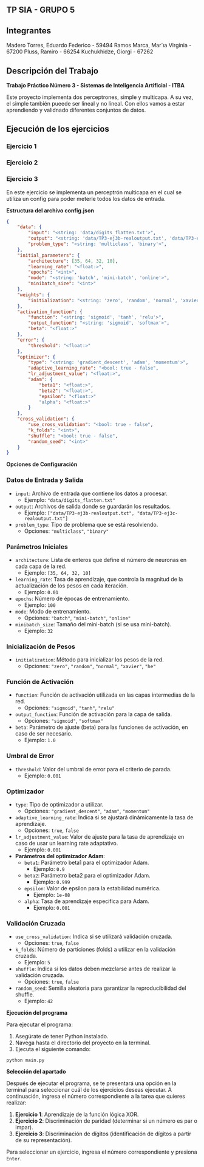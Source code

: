 ## TP SIA - GRUPO 5 

## Integrantes
 Madero Torres, Eduardo Federico - 59494
 Ramos Marca, Mar´ıa Virginia - 67200
 Pluss, Ramiro - 66254
 Kuchukhidze, Giorgi - 67262

## Descripción del Trabajo

**Trabajo Práctico Número 3 - Sistemas de Inteligencia Artificial - ITBA**

Este proyecto implementa dos perceptrones, simple y multicapa. A su vez, el simple también pueede ser lineal y no lineal. Con ellos vamos a estar aprendiendo y validnado diferentes conjuntos de datos.

## Ejecución de los ejercicios

### Ejercicio 1



### Ejercicio 2



### Ejercicio 3

En este ejercicio se implementa un perceptrón multicapa en el cual se utiliza un config para poder meterle todos los datos de entrada.

**Estructura del archivo config.json**

```json
{
    "data": {
        "input": "<string: 'data/digits_flatten.txt'>",
        "output": "<string: 'data/TP3-ej3b-realoutput.txt', 'data/TP3-ej3c-realoutput.txt'>",
        "problem_type": "<string: 'multiclass', 'binary'>",
    },
    "initial_parameters": {
        "architecture": [35, 64, 32, 10],
        "learning_rate": "<float:>",
        "epochs": "<int>",
        "mode": "<string: 'batch', 'mini-batch', 'online'>",
        "minibatch_size": "<int>"
    },
    "weights": {
        "initialization": "<string: 'zero', 'random', 'normal', 'xavier', 'he'>"
    },
    "activation_function": {
        "function": "<string: 'sigmoid', 'tanh', 'relu'>",
        "output_function": "<string: 'sigmoid', 'softmax'>",
        "beta": "<float:>"
    },
    "error": {
        "threshold": "<float:>"
    },
    "optimizer": {
        "type": "<string: 'gradient_descent', 'adam', 'momentum'>",
        "adaptive_learning_rate": "<bool: true - false",
        "lr_adjustment_value": "<float:>",
        "adam": {
            "beta1": "<float:>",
            "beta2": "<float:>",
            "epsilon": "<float:>"
            "alpha": "<float:>"
        }
    },
    "cross_validation": {
        "use_cross_validation": "<bool: true - false",
        "k_folds": "<int>",
        "shuffle": "<bool: true - false",
        "random_seed": "<int>"
    }
}
```

**Opciones de Configuración**

### Datos de Entrada y Salida

- `input`: Archivo de entrada que contiene los datos a procesar.
  - Ejemplo: `"data/digits_flatten.txt"`
- `output`: Archivos de salida donde se guardarán los resultados.
  - Ejemplo: `["data/TP3-ej3b-realoutput.txt", "data/TP3-ej3c-realoutput.txt"]`
- `problem_type`: Tipo de problema que se está resolviendo.
  - Opciones: `"multiclass"`, `"binary"`

### Parámetros Iniciales

- `architecture`: Lista de enteros que define el número de neuronas en cada capa de la red.
  - Ejemplo: `[35, 64, 32, 10]`
- `learning_rate`: Tasa de aprendizaje, que controla la magnitud de la actualización de los pesos en cada iteración.
  - Ejemplo: `0.01`
- `epochs`: Número de épocas de entrenamiento.
  - Ejemplo: `100`
- `mode`: Modo de entrenamiento.
  - Opciones: `"batch"`, `"mini-batch"`, `"online"`
- `minibatch_size`: Tamaño del mini-batch (si se usa mini-batch).
  - Ejemplo: `32`

### Inicialización de Pesos

- `initialization`: Método para inicializar los pesos de la red.
  - Opciones: `"zero"`, `"random"`, `"normal"`, `"xavier"`, `"he"`

### Función de Activación

- `function`: Función de activación utilizada en las capas intermedias de la red.
  - Opciones: `"sigmoid"`, `"tanh"`, `"relu"`
- `output_function`: Función de activación para la capa de salida.
  - Opciones: `"sigmoid"`, `"softmax"`
- `beta`: Parámetro de ajuste (beta) para las funciones de activación, en caso de ser necesario.
  - Ejemplo: `1.0`

### Umbral de Error

- `threshold`: Valor del umbral de error para el criterio de parada.
  - Ejemplo: `0.001`

### Optimizador

- `type`: Tipo de optimizador a utilizar.
  - Opciones: `"gradient_descent"`, `"adam"`, `"momentum"`
- `adaptive_learning_rate`: Indica si se ajustará dinámicamente la tasa de aprendizaje.
  - Opciones: `true`, `false`
- `lr_adjustment_value`: Valor de ajuste para la tasa de aprendizaje en caso de usar un learning rate adaptativo.
  - Ejemplo: `0.001`
- **Parámetros del optimizador Adam**:
  - `beta1`: Parámetro beta1 para el optimizador Adam.
    - Ejemplo: `0.9`
  - `beta2`: Parámetro beta2 para el optimizador Adam.
    - Ejemplo: `0.999`
  - `epsilon`: Valor de epsilon para la estabilidad numérica.
    - Ejemplo: `1e-08`
  - `alpha`: Tasa de aprendizaje específica para Adam.
    - Ejemplo: `0.001`

### Validación Cruzada

- `use_cross_validation`: Indica si se utilizará validación cruzada.
  - Opciones: `true`, `false`
- `k_folds`: Número de particiones (folds) a utilizar en la validación cruzada.
  - Ejemplo: `5`
- `shuffle`: Indica si los datos deben mezclarse antes de realizar la validación cruzada.
  - Opciones: `true`, `false`
- `random_seed`: Semilla aleatoria para garantizar la reproducibilidad del shuffle.
  - Ejemplo: `42`

**Ejecución del programa**

Para ejecutar el programa:

1. Asegúrate de tener Python instalado.
2. Navega hasta el directorio del proyecto en la terminal.
3. Ejecuta el siguiente comando:

```
python main.py
```

**Selección del apartado**

Después de ejecutar el programa, se te presentará una opción en la terminal para seleccionar cuál de los ejercicios deseas ejecutar. A continuación, ingresa el número correspondiente a la tarea que quieres realizar:

1. **Ejercicio 1**: Aprendizaje de la función lógica XOR.
2. **Ejercicio 2**: Discriminación de paridad (determinar si un número es par o impar).
3. **Ejercicio 3**: Discriminación de dígitos (identificación de dígitos a partir de su representación).

Para seleccionar un ejercicio, ingresa el número correspondiente y presiona `Enter`.
